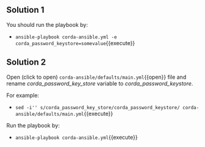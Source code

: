 ## Solution 1

You should run the playbook by:

- `ansible-playbook corda-ansible.yml -e corda_password_keystore=somevalue`{{execute}}

## Solution 2

Open (click to open) `corda-ansible/defaults/main.yml`{{open}} file and rename *corda_password_key_store* variable to *corda_password_keystore*.

For example:

- `sed -i'' s/corda_password_key_store/corda_password_keystore/ corda-ansible/defaults/main.yml`{{execute}}

Run the playbook by:

- `ansible-playbook corda-ansible.yml`{{execute}}
